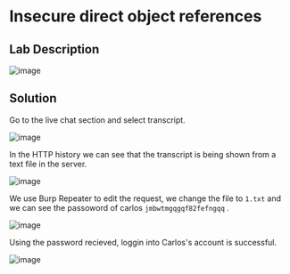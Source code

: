 # Insecure direct object references

## Lab Description

![image](https://github.com/KVNuhman/Web-Security-Lab/assets/46161259/4b4fab09-57fb-4979-b5d5-9186b977e87a)

## Solution

Go to the live chat section and select transcript.

![image](https://github.com/KVNuhman/Web-Security-Lab/assets/46161259/e73e8b05-52cc-4632-b41c-3fd090de8217)

In the HTTP history we can see that the transcript is being shown from a text file in the server.

![image](https://github.com/KVNuhman/Web-Security-Lab/assets/46161259/d42d1508-872e-4c6c-bc7b-16a54bf751be)

We use Burp Repeater to edit the request, we change the file to `1.txt` and we can see the passoword of carlos `jmbwtmgqgqf82fefngqq` .

![image](https://github.com/KVNuhman/Web-Security-Lab/assets/46161259/a907c41f-3933-4ad9-aaf7-3e02650361d1)

Using the password recieved, loggin into Carlos's account is successful.

![image](https://github.com/KVNuhman/Web-Security-Lab/assets/46161259/75f9532f-2018-4e82-bf11-c18259ed27d6)

